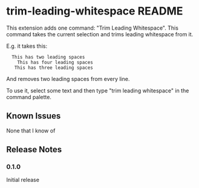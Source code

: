 # trim-leading-whitespace README

This extension adds one command: "Trim Leading Whitespace". This command takes the current selection and trims leading whitespace from it.

E.g. it takes this:

```
  This has two leading spaces
    This has four leading spaces
   This has three leading spaces
```

And removes two leading spaces from every line.

To use it, select some text and then type "trim leading whitespace" in the command palette.

## Known Issues

None that I know of

## Release Notes

### 0.1.0

Initial release
